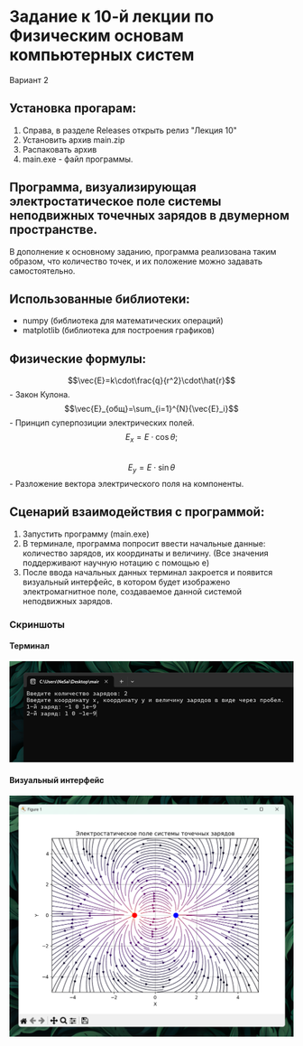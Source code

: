 ﻿# Задание к 10-й лекции по Физическим основам компьютерных систем

Вариант 2

## Установка прогарам:

1. Справа, в разделе Releases открыть релиз "Лекция 10"
2. Установить архив main.zip
3. Распаковать архив
4. main.exe - файл программы.

## Программа, визуализирующая электростатическое поле системы неподвижных точечных зарядов в двумерном пространстве.

В дополнение к основному заданию, программа реализована таким образом, что количество точек, и их положение можно задавать самостоятельно.

## Использованные библиотеки:

- numpy (библиотека для математических операций)
- matplotlib (библиотека для построения графиков)

## Физические формулы:

$$\vec{E}=k\cdot\frac{q}{r^2}\cdot\hat{r}$$ - Закон Кулона.  
$$\vec{E}_{общ}=\sum_{i=1}^{N}{\vec{E}_i}$$ - Принцип суперпозиции электрических полей.  
$$E_x=E\cdot\cos{\theta};$$  
$$E_y=E\cdot\sin{\theta}$$ - Разложение вектора электрического поля на компоненты.  

## Сценарий взаимодействия с программой:

1. Запустить программу (main.exe)
2. В терминале, программа попросит ввести начальные данные: количество зарядов, их координаты и величину. (Все значения поддерживают научную нотацию с помощью e)
3. После ввода начальных данных терминал закроется и появится визуальный интерфейс, в котором будет изображено электромагнитное поле, создаваемое данной системой неподвижных зарядов.

### Скриншоты

#### Терминал

![term](images/terminal.png)

#### Визуальный интерфейс

![vis](images/visual.png)
